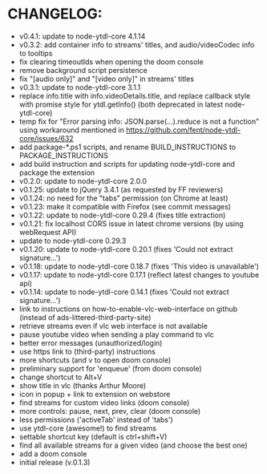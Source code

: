# CHANGELOG:

 - v0.4.1: update to node-ytdl-core 4.1.14
 - v0.3.2: add container info to streams' titles, and audio/videoCodec info to tooltips
 - fix clearing timeoutIds when opening the doom console
 - remove background script persistence
 - fix "[audio only]" and "[video only]" in streams' titles
 - v0.3.1: update to node-ytdl-core 3.1.1
 - replace info.title with info.videoDetails.title, and replace callback style with promise style for ytdl.getInfo() (both deprecated in latest node-ytdl-core)
 - temp fix for "Error parsing info: JSON.parse(...).reduce is not a function" using workaround mentioned in https://github.com/fent/node-ytdl-core/issues/632
 - add package-\*.ps1 scripts, and rename BUILD_INSTRUCTIONS to PACKAGE_INSTRUCTIONS
 - add build instruction and scripts for updating node-ytdl-core and package the extension
 - v0.2.0: update to node-ytdl-core 2.0.0
 - v0.1.25: update to jQuery 3.4.1 (as requested by FF reviewers)
 - v0.1.24: no need for the "tabs" permission (on Chrome at least)
 - v0.1.23: make it compatible with Firefox (see commit messages)
 - v0.1.22: update to node-ytdl-core 0.29.4 (fixes title extraction)
 - v0.1.21: fix localhost CORS issue in latest chrome versions (by using webRequest API)
 - update to node-ytdl-core 0.29.3
 - v0.1.20: update to node-ytdl-core 0.20.1 (fixes 'Could not extract signature...')
 - v0.1.18: update to node-ytdl-core 0.18.7 (fixes 'This video is unavailable')
 - v0.1.17: update to node-ytdl-core 0.17.1 (reflect latest changes to youtube api)
 - v0.1.14: update to node-ytdl-core 0.14.1 (fixes 'Could not extract signature...')
 - link to instructions on how-to-enable-vlc-web-interface on github (instead of ads-littered-third-party-site)
 - retrieve streams even if vlc web interface is not available
 - pause youtube video when sending a play command to vlc
 - better error messages (unauthorized/login)
 - use https link to (third-party) instructions
 - more shortcuts (and v to open doom console)
 - preliminary support for 'enqueue' (from doom console)
 - change shortcut to Alt+V
 - show title in vlc (thanks Arthur Moore)
 - icon in popup + link to extension on webstore
 - find streams for custom video links (doom console)
 - more controls: pause, next, prev, clear (doom console)
 - less permissions ('activeTab' instead of 'tabs')
 - use ytdl-core (awesome!) to find streams
 - settable shortcut key (default is ctrl+shift+V)
 - find all available streams for a given video (and choose the best one)
 - add a doom console
 - initial release (v.0.1.3)
